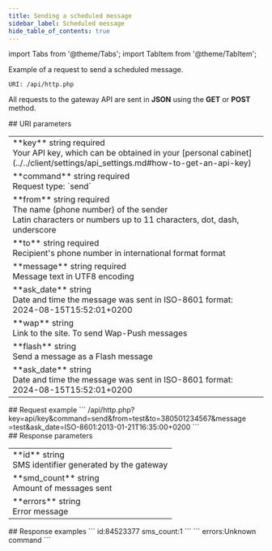 ```yaml
---
title: Sending a scheduled message
sidebar_label: Scheduled message
hide_table_of_contents: true
---
```


import Tabs from '@theme/Tabs';
import TabItem from '@theme/TabItem';

Example of a request to send a scheduled message.

`URI: /api/http.php`

All requests to the gateway API are sent in **JSON** using the <a class="red-text">**GET**</a> or <a class="green-text">**POST**</a> method.

<div class="post-wrap">
    <div class="post-item">
        <div class="item-content">
            <div class="request-parameters">
            ## URI parameters
            <table class="t1">
                <tbody>
                    <tr>
                        <td>
                            <a class="name">**key**</a>
                            <a class="type">string</a>
                            <a class="required">required</a> <br/>
                            <a class="description">Your API key, which can be obtained in your [personal cabinet](../../client/settings/api_settings.md#how-to-get-an-api-key)</a>
                        </td>
                    </tr>
                    <tr>
                        <td>
                            <a class="name">**command**</a>
                            <a class="type">string</a>
                            <a class="required">required</a> <br/>
                            <a class="description">Request type: `send`</a>
                        </td>
                    </tr>
                    <tr>
                        <td>
                            <a class="name">**from**</a>
                            <a class="type">string</a>
                            <a class="required">required</a> <br/>
                            <a class="description">The name (phone number) of the sender <br/> Latin characters or numbers up to 11 characters, dot, dash, underscore </a>
                        </td>
                    </tr>
                    <tr>
                        <td>
                            <a class="name">**to**</a>
                            <a class="type">string</a>
                            <a class="required">required</a> <br/>
                            <a class="description">Recipient's phone number in international format format</a>
                        </td>
                    </tr>
                    <tr>
                        <td>
                            <a class="name">**message**</a>
                            <a class="type">string</a> 
                            <a class="required">required</a> <br/>
                            <a class="description">Message text in UTF8 encoding</a>
                        </td>
                    </tr>
                    <tr>
                        <td>
                            <a class="name">**ask_date**</a>
                            <a class="type">string</a> <br/>
                            <a class="description">Date and time the message was sent in ISO-8601 format: 2024-08-15T15:52:01+0200</a>
                        </td>
                    </tr>
                    <tr>
                        <td>
                            <a class="name">**wap**</a>
                            <a class="type">string</a> <br/>
                            <a class="description">Link to the site. To send Wap-Push messages</a>
                        </td>
                    </tr>
                    <tr>
                        <td>
                            <a class="name">**flash**</a>
                            <a class="type">string</a> <br/>
                            <a class="description">Send a message as a Flash message</a>
                        </td>
                    </tr>
                    <tr>
                        <td>
                            <a class="name">**ask_date**</a>
                            <a class="type">string</a> <br/>
                            <a class="description">Date and time the message was sent in ISO-8601 format: 2024-08-15T15:52:01+0200</a>
                        </td>
                    </tr>
                </tbody>
            </table>
            </div>
        </div>
    </div>
    <div class="post-item">
        <div class="item-content">
            <div class="request-example">
                ## Request example
                ```
                /api/http.php?key=api/key&command=send&from=test&to=380501234567&message
                =test&ask_date=ISO-8601:2013-01-21T16:35:00+0200
                ```
            </div>
        </div>
    </div>
    <div class="post-item">
        <div class="item-content">
            <div class="response-parameters">
            ## Response parameters
            <table class="t1">
                <tbody>
                    <tr>
                        <td>
                            <a class="name">**id**</a>
                            <a class="type">string</a> <br/>
                            <a class="description">SMS identifier generated by the gateway</a>
                        </td>
                    </tr>
                    <tr>
                        <td>
                            <a class="name">**smd_count**</a>
                            <a class="type">string</a> <br/>
                            <a class="description">Amount of messages sent</a>
                        </td>
                    </tr>
                    <tr>
                        <td>
                            <a class="name">**errors**</a>
                            <a class="type">string</a> <br/>
                            <a class="description">Error message</a>
                        </td>
                    </tr>
                </tbody>
            </table>
            </div>
        </div>
    </div>
    <div class="post-item">
        <div class="item-content">
            <div class="response-example">
                ## Response examples
                <Tabs
                groupId="response-examples"
                defaultValue="successful"
                values={[
                    { label: 'Successful', value: 'successful', },
                    { label: 'Unknown command', value: 'command' }
                ]}
                >
                <TabItem value="successful">
                ```
                id:84523377 sms_count:1
                ```
                </TabItem>
                <TabItem value="command">
                ```
                errors:Unknown command
                ```
                </TabItem>
                </Tabs>
            </div>
        </div>
    </div>
</div>